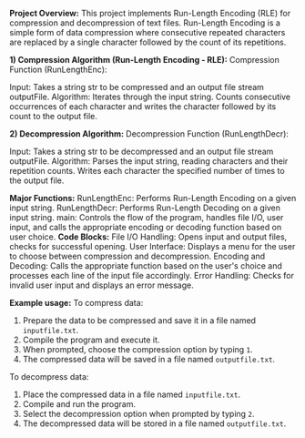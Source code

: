 **Project Overview:**
This project implements Run-Length Encoding (RLE) for compression and decompression of text files. Run-Length Encoding is a simple form of data compression where consecutive repeated characters are replaced by a single character followed by the count of its repetitions.

**1) Compression Algorithm (Run-Length Encoding - RLE):**
Compression Function (RunLengthEnc):

Input: Takes a string str to be compressed and an output file stream outputFile.
Algorithm: Iterates through the input string. Counts consecutive occurrences of each character and writes the character followed by its count to the output file.

**2) Decompression Algorithm:**
Decompression Function (RunLengthDecr):

Input: Takes a string str to be decompressed and an output file stream outputFile.
Algorithm: Parses the input string, reading characters and their repetition counts. Writes each character the specified number of times to the output file.

**Major Functions:**
RunLengthEnc: Performs Run-Length Encoding on a given input string.
RunLengthDecr: Performs Run-Length Decoding on a given input string.
main: Controls the flow of the program, handles file I/O, user input, and calls the appropriate encoding or decoding function based on user choice.
**Code Blocks:**
File I/O Handling: Opens input and output files, checks for successful opening.
User Interface: Displays a menu for the user to choose between compression and decompression.
Encoding and Decoding: Calls the appropriate function based on the user's choice and processes each line of the input file accordingly.
Error Handling: Checks for invalid user input and displays an error message.

**Example usage:**
To compress data:

1. Prepare the data to be compressed and save it in a file named `inputfile.txt`.
2. Compile the program and execute it.
3. When prompted, choose the compression option by typing `1`.
4. The compressed data will be saved in a file named `outputfile.txt`.

To decompress data:

1. Place the compressed data in a file named `inputfile.txt`.
2. Compile and run the program.
3. Select the decompression option when prompted by typing `2`.
4. The decompressed data will be stored in a file named `outputfile.txt`.
